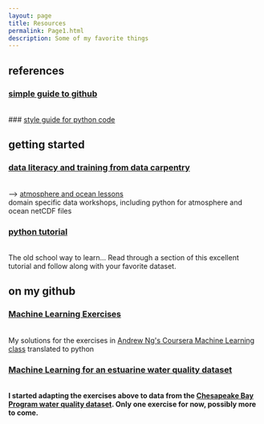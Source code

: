 ```yaml
---
layout: page
title: Resources
permalink: Page1.html
description: Some of my favorite things
---
```


## references
### <a href="https://rogerdudler.github.io/git-guide/" target="_blank">simple guide to github</a> 
<br>
### <a href="https://www.python.org/dev/peps/pep-0008/" target="_blank">style guide for python code</a> 


## getting started
### <a href="https://datacarpentry.org/" target="_blank">data literacy and training from data carpentry</a> 
<br>--> <a href="https://carpentrieslab.github.io/python-aos-lesson/" target="_blank">atmosphere and ocean lessons</a>
<br> domain specific data workshops, including python for atmosphere and ocean netCDF files
<br> 
### <a href="https://docs.python.org/3/tutorial/" target="_blank">python tutorial</a> 
<br>The old school way to learn... Read through a section of this excellent tutorial and follow along with your favorite dataset. 

## on my github 
### <a href="https://github.com/oceanspace/coursera-machine-learning-exercises" target="_blank">Machine Learning Exercises</a>
<br>My solutions for the exercises in <a href="https://www.coursera.org/learn/machine-learning" target="_blank">Andrew Ng's Coursera Machine Learning class</a> translated to python 
<br>
### <b> <a href="https://github.com/oceanspace/Chesapeake-Bay-machine-learning-tutorial" target="_blank">Machine Learning for an estuarine water quality dataset</a> 
<br>I started adapting the exercises above to data from the <a href="https://www.chesapeakebay.net/what/downloads/cbp_water_quality_database_1984_present" target="_blank">
Chesapeake Bay Program water quality dataset</a>. Only one exercise for now, possibly more to come.
